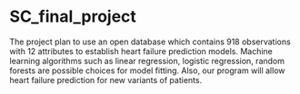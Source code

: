 # SC_final_project
The project plan to use an open database which contains 918 observations with 12 attributes to establish heart failure prediction models. Machine learning algorithms such as linear regression, logistic regression, random forests are possible choices for model fitting. Also, our program will allow heart failure prediction for new variants of patients.
